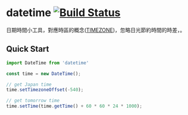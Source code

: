 # datetime [![Build Status](https://travis-ci.org/swcleo/datetime.svg?branch=master)](https://travis-ci.org/swcleo/datetime)

日期時間小工具，對應時區的概念([TIMEZONE](https://www.timeanddate.com/time/map/))，忽略日光節約時間的時差，。

## Quick Start
``` javascript
import DateTime from 'datetime'

const time = new DateTime();

// get Japan time
time.setTimezoneOffset(-540); 

// get tomorrow time
time.setTime(time.getTime() + 60 * 60 * 24 * 1000);
```